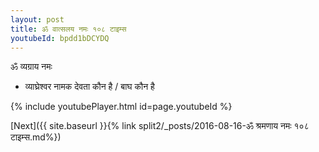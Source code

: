 ```yaml
---
layout: post
title: ॐ वात्सलय नमः १०८ टाइम्स
youtubeId: bpdd1bDCYDQ
---
```

 
 
 ॐ व्यग्राय नमः  
 
 -  व्याघ्रेश्वर नामक देवता कौन है / बाघ कौन है 
 
  
 
  
 
 
 
 
 
 


{% include youtubePlayer.html id=page.youtubeId %}
 
[Next]({{ site.baseurl }}{% link  split2/_posts/2016-08-16-ॐ श्रमणाय नमः १०८ टाइम्स.md%})
 
